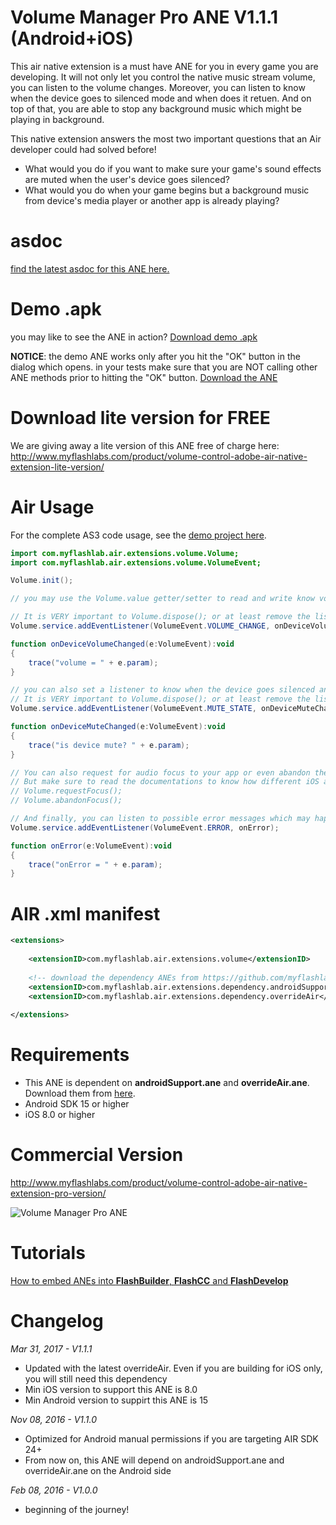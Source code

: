 # Volume Manager Pro ANE V1.1.1 (Android+iOS)
This air native extension is a must have ANE for you in every game you are developing. It will not only let you control the native music stream volume, you can listen to the volume changes. Moreover, you can listen to know when the device goes to silenced mode and when does it retuen. And on top of that, you are able to stop any background music which might be playing in background.

This native extension answers the most two important questions that an Air developer could had solved before!
- What would you do if you want to make sure your game's sound effects are muted when the user's device goes silenced?
- What would you do when your game begins but a background music from device's media player or another app is already playing?

# asdoc
[find the latest asdoc for this ANE here.](http://myflashlab.github.io/asdoc/com/myflashlab/air/extensions/volume/package-detail.html)

# Demo .apk
you may like to see the ANE in action? [Download demo .apk](https://github.com/myflashlab/VolumePro-ANE/tree/master/FD/dist)

**NOTICE**: the demo ANE works only after you hit the "OK" button in the dialog which opens. in your tests make sure that you are NOT calling other ANE methods prior to hitting the "OK" button.
[Download the ANE](https://github.com/myflashlab/VolumePro-ANE/tree/master/FD/lib)

# Download lite version for FREE
We are giving away a lite version of this ANE free of charge here: http://www.myflashlabs.com/product/volume-control-adobe-air-native-extension-lite-version/

# Air Usage
For the complete AS3 code usage, see the [demo project here](https://github.com/myflashlab/VolumePro-ANE/blob/master/FD/src/MainFinal.as).

```actionscript
import com.myflashlab.air.extensions.volume.Volume;
import com.myflashlab.air.extensions.volume.VolumeEvent;

Volume.init();

// you may use the Volume.value getter/setter to read and write know volume values. it must be a number between 0 and 1

// It is VERY important to Volume.dispose(); or at least remove the listener when you're closing your app
Volume.service.addEventListener(VolumeEvent.VOLUME_CHANGE, onDeviceVolumeChanged);

function onDeviceVolumeChanged(e:VolumeEvent):void
{
	trace("volume = " + e.param);
}

// you can also set a listener to know when the device goes silenced and when it comes back to normal
// It is VERY important to Volume.dispose(); or at least remove the listener when you're closing your app
Volume.service.addEventListener(VolumeEvent.MUTE_STATE, onDeviceMuteChanged);

function onDeviceMuteChanged(e:VolumeEvent):void
{
	trace("is device mute? " + e.param);
}

// You can also request for audio focus to your app or even abandon the focus from your app with the following command:
// But make sure to read the documentations to know how different iOS and Android would react on this method.
// Volume.requestFocus();
// Volume.abandonFocus();

// And finally, you can listen to possible error messages which may happen on iOS side.
Volume.service.addEventListener(VolumeEvent.ERROR, onError);

function onError(e:VolumeEvent):void
{
	trace("onError = " + e.param);
}
```

# AIR .xml manifest
```xml
<extensions>
	
	<extensionID>com.myflashlab.air.extensions.volume</extensionID>
	
	<!-- download the dependency ANEs from https://github.com/myflashlab/common-dependencies-ANE -->
	<extensionID>com.myflashlab.air.extensions.dependency.androidSupport</extensionID>
	<extensionID>com.myflashlab.air.extensions.dependency.overrideAir</extensionID>
	
</extensions>
```

# Requirements
* This ANE is dependent on **androidSupport.ane** and **overrideAir.ane**. Download them from [here](https://github.com/myflashlab/common-dependencies-ANE).
* Android SDK 15 or higher
* iOS 8.0 or higher

# Commercial Version
http://www.myflashlabs.com/product/volume-control-adobe-air-native-extension-pro-version/

![Volume Manager Pro ANE](http://www.myflashlabs.com/wp-content/uploads/2016/02/product_adobe-air-ane-extension-volume-manager-pro-595x738.jpg)

# Tutorials
[How to embed ANEs into **FlashBuilder**, **FlashCC** and **FlashDevelop**](https://www.youtube.com/watch?v=Oubsb_3F3ec&list=PL_mmSjScdnxnSDTMYb1iDX4LemhIJrt1O)  

# Changelog
*Mar 31, 2017 - V1.1.1*
* Updated with the latest overrideAir. Even if you are building for iOS only, you will still need this dependency
* Min iOS version to support this ANE is 8.0
* Min Android version to suppirt this ANE is 15

*Nov 08, 2016 - V1.1.0*
* Optimized for Android manual permissions if you are targeting AIR SDK 24+
* From now on, this ANE will depend on androidSupport.ane and overrideAir.ane on the Android side

*Feb 08, 2016 - V1.0.0*
* beginning of the journey!